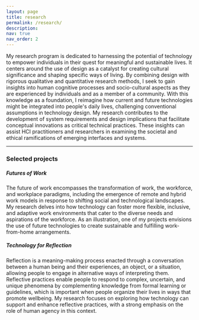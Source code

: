 ```yaml
---
layout: page
title: research
permalink: /research/
description:
nav: true
nav_order: 2
---
```


My research program is dedicated to harnessing the potential of technology to empower individuals in their quest for meaningful and sustainable lives. It centers around the use of design as a catalyst for creating cultural significance and shaping specific ways of living. By combining design with rigorous qualitative and quantitative research methods, I seek to gain insights into human cognitive processes and socio-cultural aspects as they are experienced by individuals and as a member of a community. With this knowledge as a foundation, I reimagine how current and future technologies might be integrated into people's daily lives, challenging conventional assumptions in technology design. My research contributes to the development of system requirements and design implications that facilitate conceptual innovations as critical technical practices. These insights can assist HCI practitioners and researchers in examining the societal and ethical ramifications of emerging interfaces and systems.

<hr>

### Selected projects

##### *Futures of Work*

The future of work encompasses the transformation of work, the workforce, and workplace paradigms, including the emergence of remote and hybrid work models in response to shifting social and technological landscapes. My research delves into how technology can foster more flexible, inclusive, and adaptive work environments that cater to the diverse needs and aspirations of the workforce. As an illustration, one of my projects envisions the use of future technologies to create sustainable and fulfilling work-from-home arrangements.




##### *Technology for Reflection*

Reflection is a meaning-making process enacted through a conversation between a human being and their experiences, an object, or a situation, allowing people to engage in alternative ways of interpreting them. Reflective practices enable people to respond to complex, uncertain, and unique phenomena by complementing knowledge from formal learning or guidelines, which is important when people organize their lives in ways that promote wellbeing. My research focuses on exploring how technology can support and enhance reflective practices, with a strong emphasis on the role of human agency in this context.
